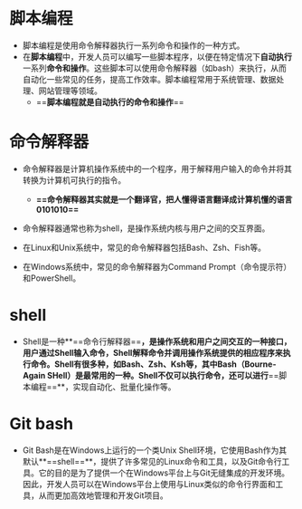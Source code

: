 # 脚本编程

* 脚本编程是使用命令解释器执行一系列命令和操作的一种方式。
* 在**脚本编程**中，开发人员可以编写一些脚本程序，以便在特定情况下**自动执行**一系列**命令和操作**。这些脚本可以使用命令解释器（如bash）来执行，从而自动化一些常见的任务，提高工作效率。脚本编程常用于系统管理、数据处理、网站管理等领域。
  * ==**脚本编程就是自动执行的命令和操作**==



# 命令解释器

* 命令解释器是计算机操作系统中的一个程序，用于解释用户输入的命令并将其转换为计算机可执行的指令。

  * **==命令解释器其实就是一个翻译官，把人懂得语言翻译成计算机懂的语言0101010==**

* 命令解释器通常也称为shell，是操作系统内核与用户之间的交互界面。

* 在Linux和Unix系统中，常见的命令解释器包括Bash、Zsh、Fish等。

* 在Windows系统中，常见的命令解释器为Command Prompt（命令提示符）和PowerShell。

  

# shell

* Shell是一种**==命令行解释器==**，是操作系统和用户之间交互的一种接口，用户通过Shell输入命令，Shell解释命令并调用操作系统提供的相应程序来执行命令。Shell有很多种，如Bash、Zsh、Ksh等，其中Bash（Bourne-Again SHell）是最常用的一种。Shell不仅可以执行命令，还可以进行**==脚本编程==**，实现自动化、批量化操作等。



# Git bash

* Git Bash是在Windows上运行的一个类Unix Shell环境，它使用Bash作为其默认**==shell==**，提供了许多常见的Linux命令和工具，以及Git命令行工具。它的目的是为了提供一个在Windows平台上与Git无缝集成的开发环境。因此，开发人员可以在Windows平台上使用与Linux类似的命令行界面和工具，从而更加高效地管理和开发Git项目。



